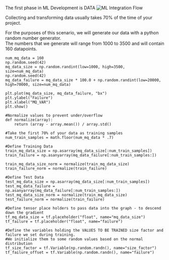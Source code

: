 The first phase in ML Development is 
DATA
![ML Integration Flow](/laura-schornack/scenarios/create-ML-model/DATA.PNG)

Collecting and transforming data usually takes 70% of the time of your project.  

For the purposes of this scenario, we will generate our data with a python random number generator.  
The numbers that we generate will range from 1000 to 3500 and will contain 160 datapoints.  

    num_mq_data = 160
    np.random.seed(42)
    mq_data_size = np.random.randint(low=1000, high=3500, size=num_mq_data)
    np.random.seed(42)
    mq_data_failure = mq_data_size * 100.0 + np.random.randint(low=20000, high=70000, size=num_mq_data)

    plt.plot(mq_data_size, mq_data_failure, "bx")
    plt.ylabel("Failure")
    plt.xlabel("MQ_VAR")
    plt.show()

    #Normalize values to prevent under/overflow
    def normalize(array):
        return (array - array.mean()) / array.std()

    #Take the first 70% of your data as training samples
    num_train_samples = math.floor(num_mq_data * .7)

    #Define Training Data
    train_mq_data_size = np.asarray(mq_data_size[:num_train_samples])
    train_failure = np.asanyarray(mq_data_failure[:num_train_samples:])

    train_mq_data_size_norm = normalize(train_mq_data_size)
    train_failure_norm = normalize(train_failure)

    #Define Test Data
    test_mq_data_size = np.asarray(mq_data_size[:num_train_samples])
    test_mq_data_failure = np.asanyarray(mq_data_failure[:num_train_samples:])
    test_mq_data_size_norm = normalize(train_mq_data_size)
    test_failure_norm = normalize(train_failure)

    #Define tensor place holders to pass data into the graph - to descend down the gradient
    tf_mq_data_size = tf.placeholder("float", name="mq_data_size")
    tf_failure = tf.placeholder("float", name="failure")

    #Define the variables holding the VALUES TO BE TRAINED size factor and failure we set during training.
    #We initialize them to some random values based on the normal distribution
    tf_size_factor = tf.Variable(np.random.randn(), name="size_factor")
    tf_failure_offset = tf.Variable(np.random.randn(), name="failure")
